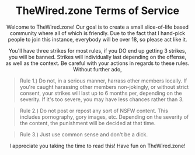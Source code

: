 <h1 align="center"> TheWired.zone Terms of Service </h1>

<p align="center">
Welcome to TheWired.zone! Our goal is to create a small slice-of-life based community where all of which is friendly. Due to the fact that I hand-pick people to join this instance, everybody will be over 18, so please act like it.
</p>

<p align="center">
You'll have three strikes for most rules, if you DO end up getting 3 strikes, you will be banned. Strikes will individually last depending on the offense, as well as the context. Be careful with your actions in regards to these rules.
Without further ado,
</p>

> Rule 1.) Do not, in a serious manner, harrass other members locally. If you're caught harassing other members non-jokingly, or without strict consent, your strikes will last up to 6 months per, depending on the severity. If it's too severe, you may have less chances rather than 3.

> Rule 2.) Do not post or repost any sort of NSFW content. This includes pornography, gory images, etc. Depending on the severity of the content, the punishment will be decided at that time.

> Rule 3.) Just use common sense and don't be a dick.

<p align="center">
I appreciate you taking the time to read this! Have fun on TheWired.zone!
</p>
